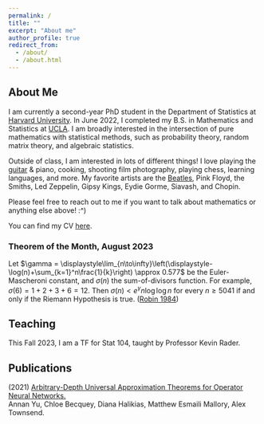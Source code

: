 ```yaml
---
permalink: /
title: ""
excerpt: "About me"
author_profile: true
redirect_from: 
  - /about/
  - /about.html
---
```

## About Me

I am currently a second-year PhD student in the Department of Statistics at [Harvard University](https://statistics.fas.harvard.edu/). In June 2022, I completed my B.S. in Mathematics and Statistics at [UCLA](https://ww3.math.ucla.edu/). I am broadly interested in the intersection of pure mathematics with statistical methods, such as probability theory, random matrix theory, and algebraic statistics.

Outside of class, I am interested in lots of different things! I love playing the [guitar](https://mattesmaili.github.io/files/guitar.png) & piano, cooking, shooting film photography, playing chess, learning languages, and more. My favorite artists are the [Beatles](https://open.spotify.com/playlist/07ZKf7841juhmGlI6LMfBd?si=4511ac89f1d14618), Pink Floyd, the Smiths, Led Zeppelin, Gipsy Kings, Eydie Gorme, Siavash, and Chopin.

Please feel free to reach out to me if you want to talk about mathematics or anything else above! :^)

You can find my CV [here](https://mattesmaili.github.io/files/Matthew_Resume.pdf).

### Theorem of the Month, August 2023

Let $\gamma = \displaystyle\lim_{n\to\infty}\left(\displaystyle-\log(n)+\sum_{k=1}^n\frac{1}{k}\right) \approx 0.577$ be the Euler-Mascheroni constant, and $\sigma(n)$ the sum-of-divisors function. For example, $\sigma(6) = 1 + 2 + 3 + 6 = 12$. Then $\sigma(n) < e^{\gamma}n\log\log n$ for every  $n \geq 5041$ if and only if the Riemann Hypothesis is true. ([Robin 1984](http://zakuski.utsa.edu/~jagy/Robin_1984.pdf))

## Teaching

This Fall 2023, I am a TF for Stat 104, taught by Professor Kevin Rader.

## Publications

(2021) [Arbitrary-Depth Universal Approximation Theorems for Operator Neural Networks.](https://arxiv.org/abs/2109.11354)  
Annan Yu, Chloe Becquey, Diana Halikias, Matthew Esmaili Mallory, Alex Townsend.

